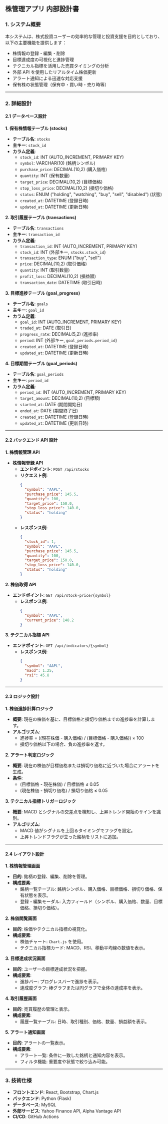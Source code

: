 ## **株管理アプリ 内部設計書**

### **1. システム概要**

本システムは、株式投資ユーザーの効率的な管理と投資支援を目的としており、以下の主要機能を提供します：

- 株情報の登録・編集・削除
- 目標達成度の可視化と進捗管理
- テクニカル指標を活用した売買タイミングの分析
- 外部 API を使用したリアルタイム株価更新
- アラート通知による迅速な対応支援
- 保有株の状態管理（保有中・買い時・売り時等）

---

### **2. 詳細設計**

#### **2.1 データベース設計**

**1. 保有株情報テーブル (stocks)**

- **テーブル名**: `stocks`
- **主キー**: `stock_id`
- **カラム定義**:
  - `stock_id`: INT (AUTO_INCREMENT, PRIMARY KEY)
  - `symbol`: VARCHAR(10) (銘柄シンボル)
  - `purchase_price`: DECIMAL(10,2) (購入価格)
  - `quantity`: INT (保有数量)
  - `target_price`: DECIMAL(10,2) (目標価格)
  - `stop_loss_price`: DECIMAL(10,2) (損切り価格)
  - `status`: ENUM ("holding", "watching", "buy", "sell", "disabled") (状態)
  - `created_at`: DATETIME (登録日時)
  - `updated_at`: DATETIME (更新日時)

**2. 取引履歴テーブル (transactions)**

- **テーブル名**: `transactions`
- **主キー**: `transaction_id`
- **カラム定義**:
  - `transaction_id`: INT (AUTO_INCREMENT, PRIMARY KEY)
  - `stock_id`: INT (外部キー, `stocks.stock_id`)
  - `transaction_type`: ENUM ("buy", "sell")
  - `price`: DECIMAL(10,2) (取引価格)
  - `quantity`: INT (取引数量)
  - `profit_loss`: DECIMAL(10,2) (損益額)
  - `transaction_date`: DATETIME (取引日時)

**3. 目標進捗テーブル (goal_progress)**

- **テーブル名**: `goals`
- **主キー**: `goal_id`
- **カラム定義**:
  - `goal_id`: INT (AUTO_INCREMENT, PRIMARY KEY)
  - `traded_at`: DATE (取引日)
  - `progress_rate`: DECIMAL(5,2) (進捗率)
  - `period`: INT (外部キー, `goal_periods.period_id`)
  - `created_at`: DATETIME (登録日時)
  - `updated_at`: DATETIME (更新日時)

**4. 目標期間テーブル (goal_periods)**

- **テーブル名**: `goal_periods`
- **主キー**: `period_id`
- **カラム定義**:
  - `period_id`: INT (AUTO_INCREMENT, PRIMARY KEY)
  - `target_amount`: DECIMAL(10,2) (目標額)
  - `started_at`: DATE (期間開始日)
  - `ended_at`: DATE (期間終了日)
  - `created_at`: DATETIME (登録日時)
  - `updated_at`: DATETIME (更新日時)

---

#### **2.2 バックエンド API 設計**

**1. 株情報管理 API**

- **株情報登録 API**
  - **エンドポイント**: `POST /api/stocks`
  - **リクエスト例**:
    ```json
    {
      "symbol": "AAPL",
      "purchase_price": 145.5,
      "quantity": 100,
      "target_price": 150.0,
      "stop_loss_price": 140.0,
      "status": "holding"
    }
    ```
  - **レスポンス例**:
    ```json
    {
      "stock_id": 1,
      "symbol": "AAPL",
      "purchase_price": 145.5,
      "quantity": 100,
      "target_price": 150.0,
      "stop_loss_price": 140.0,
      "status": "holding"
    }
    ```

**2. 株価取得 API**

- **エンドポイント**: `GET /api/stock-price/{symbol}`
  - **レスポンス例**:
    ```json
    {
      "symbol": "AAPL",
      "current_price": 148.2
    }
    ```

**3. テクニカル指標 API**

- **エンドポイント**: `GET /api/indicators/{symbol}`
  - **レスポンス例**:
    ```json
    {
      "symbol": "AAPL",
      "macd": 1.25,
      "rsi": 45.8
    }
    ```

---

#### **2.3 ロジック設計**

**1. 株価進捗計算ロジック**

- **概要**: 現在の株価を基に、目標価格と損切り価格までの進捗率を計算します。
- **アルゴリズム**:
  - 進捗率 = ((現在株価 - 購入価格) / (目標価格 - 購入価格)) × 100
  - 損切り価格以下の場合、負の進捗率を返す。

**2. アラート判定ロジック**

- **概要**: 現在の株価が目標価格または損切り価格に近づいた場合にアラートを生成。
- **条件**:
  - (目標価格 - 現在株価) / 目標価格 ≤ 0.05
  - (現在株価 - 損切り価格) / 損切り価格 ≤ 0.05

**3. テクニカル指標トリガーロジック**

- **概要**: MACD とシグナルの交差点を検知し、上昇トレンド開始のサインを識別。
- **アルゴリズム**:
  - MACD 値がシグナルを上回るタイミングでフラグを設定。
  - 上昇トレンドフラグが立った銘柄をリストに追加。

---

#### **2.4 レイアウト設計**

**1. 株情報管理画面**

- **目的**: 銘柄の登録、編集、削除を管理。
- **構成要素**:
  - 銘柄一覧テーブル: 銘柄シンボル、購入価格、目標価格、損切り価格、保有状態を表示。
  - 登録・編集モーダル: 入力フィールド（シンボル、購入価格、数量、目標価格、損切り価格）。

**2. 株価閲覧画面**

- **目的**: 株価やテクニカル指標の視覚化。
- **構成要素**:
  - 株価チャート: `Chart.js` を使用。
  - テクニカル指標カード: MACD、RSI、移動平均線の数値を表示。

**3. 目標達成状況画面**

- **目的**: ユーザーの目標達成状況を把握。
- **構成要素**:
  - 進捗バー: プログレスバーで進捗を表示。
  - 達成度グラフ: 棒グラフまたは円グラフで全体の達成率を表示。

**4. 取引履歴画面**

- **目的**: 売買履歴の管理と表示。
- **構成要素**:
  - 履歴一覧テーブル: 日時、取引種別、価格、数量、損益額を表示。

**5. アラート通知画面**

- **目的**: アラートの一覧表示。
- **構成要素**:
  - アラート一覧: 条件に一致した銘柄と通知内容を表示。
  - フィルタ機能: 重要度や状態で絞り込み可能。

---

### **3. 技術仕様**

- **フロントエンド**: React, Bootstrap, Chart.js
- **バックエンド**: Python (Flask)
- **データベース**: MySQL
- **外部サービス**: Yahoo Finance API, Alpha Vantage API
- **CI/CD**: GitHub Actions
